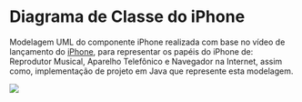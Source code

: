 # Diagrama de Classe do iPhone

Modelagem UML do componente iPhone realizada com base no vídeo de lançamento do [iPhone](https://www.youtube.com/watch?v=9ou608QQRq8), para representar os papéis do iPhone de: Reprodutor Musical, Aparelho Telefônico e Navegador na Internet, assim como, implementação de projeto em Java que represente esta modelagem.

<img src="https://github.com/adriana-toni/uml-iphone/blob/main/diagram/Iphone_Diagrama.png">
